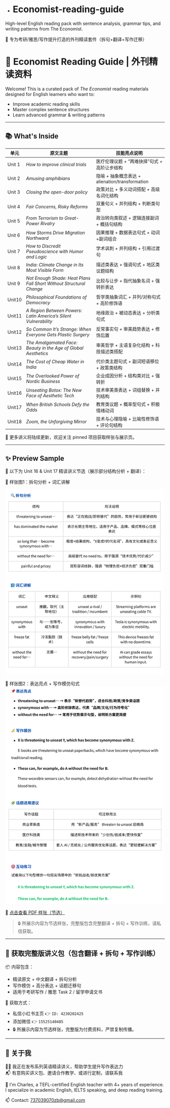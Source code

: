 - # Economist-reading-guide
High-level English reading pack with sentence analysis, grammar tips, and writing patterns from The Economist.

📘 专为考研/雅思/写作提升打造的外刊精读套件（拆句+翻译+写作迁移）
# 🧠 Economist Reading Guide | 外刊精读资料

Welcome! This is a curated pack of *The Economist* reading materials designed for English learners who want to:
- Improve academic reading skills
- Master complex sentence structures
- Learn advanced grammar & writing patterns

---


## 📚 What's Inside

| 单元   | 原文主题                                                                                   | 技能亮点说明                                      |
|--------|--------------------------------------------------------------------------------------------|---------------------------------------------------|
| Unit 1 | *How to improve clinical trials*                                                           | 医疗伦理议题 + “两难抉择”句式 + 高阶让步结构       |
| Unit 2 | *Amusing amphibians*                                                                       | 隐喻 + 抽象概念表达 + alienation/transformation   |
| Unit 3 | *Closing the open-door policy*                                                              | 政策对比 + 多义动词搭配 + 高级名词化结构          |
| Unit 4 | *Fair Concerns, Risky Reforms*                                                              | 双重句义 + 并列结构 + 判断类句型                  |
| Unit 5 | *From Terrorism to Great-Power Rivalry*                                                    | 政治转向类叙述 + 逻辑连接副词 + 概括句结构         |
| Unit 6 | *How Storms Drive Migration Northward*                                                     | 因果推理 + 数据表达句式 + 动词+副词组合            |
| Unit 7 | *How to Discredit Pseudoscience with Humor and Logic*                                      | 学术讽刺 + 并列结构 + 引用过渡句                  |
| Unit 8 | *India: Climate Change in Its Most Visible Form*                                           | 描述类表达 + 强调句式 + 地区类议题结构             |
| Unit 9 | *Not Enough Shade: Heat Plans Fall Short Without Structural Change*                        | 比较与让步 + 指代抽象名词 + 强转折表达             |
| Unit10 | *Philosophical Foundations of Democracy*                                                   | 哲学类抽象词汇 + 并列/对称句式 + 高阶修饰语        |
| Unit11 | *A Region Between Powers: Latin America’s Silent Vulnerability*                            | 地缘政治 + 被动态表达 + 分析类句式                 |
| Unit12 | *So Common It’s Strange: When Everyone Gets Plastic Surgery*                               | 反常事实句 + 审美趋势表达 + 修饰后置               |
| Unit13 | *The Amalgamated Face: Beauty in the Age of Global Aesthetics*                             | 审美哲学 + 主语复杂化结构 + 科技描述类搭配         |
| Unit14 | *The Cost of Cheap Water in India*                                                         | 代价类主题句式 + 副词短语移位 + 政策类结构         |
| Unit15 | *The Overlooked Power of Nordic Business*                                                  | 企业成因分析 + 结构类对比 + 强转折                 |
| Unit16 | *Unseating Botox: The New Face of Aesthetic Tech*                                          | 技术审美类表达 + 词组替换 + 并列结构               |
| Unit17 | *When British Schools Defy the Odds*                                                       | 教育类议题 + 概率型句式 + 积极情绪动词             |
| Unit18 | *Zoom, the Unforgiving Mirror*                                                             | 技术与心理隐喻 + 比喻性修饰语 + 评论句结构         |

📌 更多讲义将陆续更新，欢迎关注 pinned 项目获取样张与展示页。


---

## ✨ Preview Sample

🧾 以下为 Unit 16 & Unit 17 精读讲义节选（展示部分结构分析 + 翻译）：

📌 样张图1：拆句分析 + 词汇讲解 

![Unit16-preview-1](./samples/unit16-preview-1.png)

📌 样张图2：表达亮点 + 写作模仿句式  
![Unit16-preview-2](./samples/unit16-preview-2.png)


📎 [点击查看 PDF 样张（节选）](./samples/unit1-preview.pdf)

> 🔒 所展示内容为节选样张，完整版包含完整翻译 + 拆句 + 写作训练，请私信获取。
---

## 🛒 获取完整版讲义包（包含翻译 + 拆句 + 写作训练）

📦 内容包含：
- 精读原文 + 中文翻译 + 拆句分析
- 写作模仿 + 高分表达 + 话题迁移句
- 适用于考研写作 / 雅思 Task 2 / 留学申请文书

📲 获取方式：
- 私信小红书主页 👉 `ID: 4230202425`
- 添加微信 👉 `15525140485`
- 🔒 所展示内容为节选样张，完整版为付费资料，严禁复制传播。
---

## 📌 关于我
🧑‍🏫 我正在发布系列英语精读讲义，帮助学生提升写作表达力  
📬 有意购买讲义包、邀请合作教学、或进行定制，请联系我

👋 I'm Charles, a TEFL-certified English teacher with 4+ years of experience.  
I specialize in academic English, IELTS speaking, and deep reading training.

📫 Contact: 737039070zb@gmail.com
